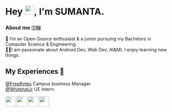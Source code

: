  # Hey <img src="https://github.com/TheDudeThatCode/TheDudeThatCode/blob/master/Assets/Hi.gif" width="29px">, I'm SUMANTA. 
 
 ### About me :india:
 :brain: I’m an Open-Source enthusiast & a junior pursuing my Bachelors in Computer Science & Engineering.<br />
 :technologist:I am passionate about Android Dev, Web Dev, AI&ML I enjoy learning new things.
 
 ## My Experiences :office:
 [@PrepBytes](https://www.prepbytes.com/campus-business-manager) Campus business Manager.<br />
 [@WhitehatJr](https://www.whitehatjr.com/) UE Intern.
 
 <a href="https://www.linkedin.com/in/sahusumanta/">
  <img align="left" width="32px" src="https://img.icons8.com/color/48/000000/linkedin.png"  />
</a>
<a href="https://www.instagram.com/imsmsahu/">
  <img align="left" width="32px" src="https://img.icons8.com/fluency/48/000000/instagram-new.png"/>
</a>
<a href="https://twitter.com/imsmsahu">
  <img align="left" width="32px" src="https://img.icons8.com/fluency/48/000000/twitter.png"/>
</a>
<a href="mailto:smsahu9@gmail.com">
  <img align="left" width="32px" src="https://img.icons8.com/color/48/000000/gmail-new.png" />
</a>


<br />






